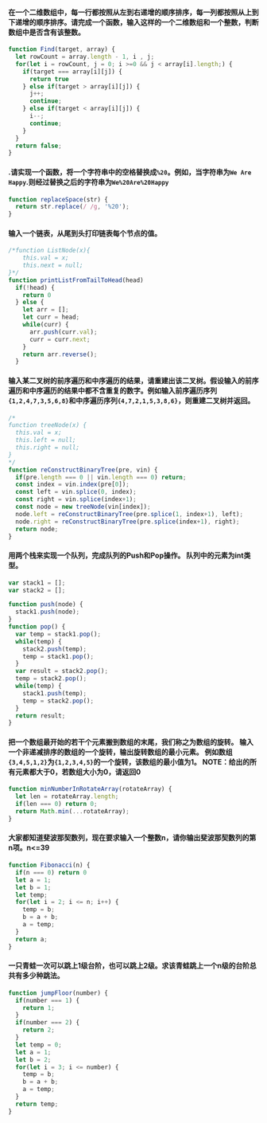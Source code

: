 #### 在一个二维数组中，每一行都按照从左到右递增的顺序排序，每一列都按照从上到下递增的顺序排序。请完成一个函数，输入这样的一个二维数组和一个整数，判断数组中是否含有该整数。

```js
function Find(target, array) {
  let rowCount = array.length - 1, i , j;
  for(let i = rowCount, j = 0; i >=0 && j < array[i].length;) {
    if(target === array[i][j]) {
      return true
    } else if(target > array[i][j]) {
      j++;
      continue;
    } else if(target < array[i][j]) {
      i--;
      continue;
    }
  }
  return false;
}
```

#### .请实现一个函数，将一个字符串中的空格替换成`%20`。例如，当字符串为`We Are Happy`.则经过替换之后的字符串为`We%20Are%20Happy`

```js
function replaceSpace(str) {
  return str.replace(/ /g, '%20');
}
```

#### 输入一个链表，从尾到头打印链表每个节点的值。

```js
/*function ListNode(x){
    this.val = x;
    this.next = null;
}*/
function printListFromTailToHead(head)
  if(!head) {
    return 0
  } else {
    let arr = [];
    let curr = head;
    while(curr) {
      arr.push(curr.val);
      curr = curr.next;
    }
    return arr.reverse();
  }
```

#### 输入某二叉树的前序遍历和中序遍历的结果，请重建出该二叉树。假设输入的前序遍历和中序遍历的结果中都不含重复的数字。例如输入前序遍历序列`{1,2,4,7,3,5,6,8}`和中序遍历序列`{4,7,2,1,5,3,8,6}`，则重建二叉树并返回。

```js
/*
function treeNode(x) {
  this.val = x;
  this.left = null;
  this.right = null;
}
*/
function reConstructBinaryTree(pre, vin) {
  if(pre.length === 0 || vin.length === 0) return;
  const index = vin.index(pre[0]);
  const left = vin.splice(0, index);
  const right = vin.splice(index+1);
  const node = new treeNode(vin[index]);
  node.left = reConstructBinaryTree(pre.splice(1, index+1), left);
  node.right = reConstructBinaryTree(pre.splice(index+1), right);
  return node;
}

```

#### 用两个栈来实现一个队列，完成队列的Push和Pop操作。 队列中的元素为int类型。

```js
var stack1 = [];
var stack2 = [];

function push(node) {
  stack1.push(node);
}
function pop() {
  var temp = stack1.pop();
  while(temp) {
    stack2.push(temp);
    temp = stack1.pop();
  }
  var result = stack2.pop();
  temp = stack2.pop();
  while(temp) {
    stack1.push(temp);
    temp = stack2.pop();
  }
  return result;
}
```

#### 把一个数组最开始的若干个元素搬到数组的末尾，我们称之为数组的旋转。 输入一个非递减排序的数组的一个旋转，输出旋转数组的最小元素。 例如数组`{3,4,5,1,2}`为`{1,2,3,4,5}`的一个旋转，该数组的最小值为1。 NOTE：给出的所有元素都大于0，若数组大小为0，请返回0

```js
function minNumberInRotateArray(rotateArray) {
  let len = rotateArray.length;
  if(len === 0) return 0;
  return Math.min(...rotateArray);
}
```

#### 大家都知道斐波那契数列，现在要求输入一个整数n，请你输出斐波那契数列的第n项。n<=39

```js
function Fibonacci(n) {
  if(n === 0) return 0
  let a = 1; 
  let b = 1;
  let temp;
  for(let i = 2; i <= n; i++) {
    temp = b;
    b = a + b;
    a = temp;
  }
  return a;
}
```
#### 一只青蛙一次可以跳上1级台阶，也可以跳上2级。求该青蛙跳上一个n级的台阶总共有多少种跳法。

```js
function jumpFloor(number) {
  if(number === 1) {
    return 1;
  }
  if(number === 2) {
    return 2;
  }
  let temp = 0;
  let a = 1;
  let b = 2;
  for(let i = 3; i <= number) {
    temp = b;
    b = a + b;
    a = temp;
  }
  return temp;
}
```



